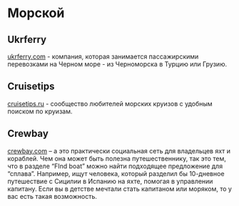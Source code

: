 # Морской

## Ukrferry

[ukrferry.com](http://www.ukrferry.com) -
 компания, которая занимается пассажирскими перевозками на Черном море - из Черноморска в Турцию или Грузию.

## Cruisetips

[cruisetips.ru](http://www.cruisetips.ru) -
 сообщество любителей морских круизов с удобным поиском по круизам.

## Crewbay

[crewbay.com](http://www.crewbay.com) –
 а это практически социальная сеть для владельцев яхт и кораблей. Чем она может быть полезна путешественнику,
 так это тем, что в разделе “FInd boat” можно найти подходящее предложение для “сплава”. Например, ищут человека,
 который разделил бы 10-дневное путешествие с Сицилии в Испанию на яхте, помогая в управлении капитану.
 Если вы в детстве мечтали стать капитаном или моряком, то у вас есть такая возможность.

